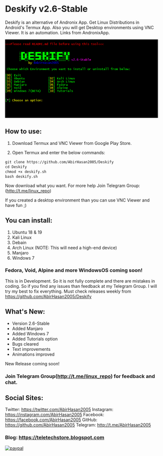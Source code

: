 # Deskify v2.6-Stable
Deskify is an alternative of Andronix App. Get Linux Distributions in Android's Termux App. Also you will get Desktop environments using VNC Viewer. It is an automation. Links from AndronixApp.

![Screenshot](https://github.com/AbirHasan2005/Deskify/blob/master/capture.png)

## How to use:
1. Download Termux and VNC Viewer from Google Play Store.

2. Open Termux and enter the below commands:
```
git clone https://github.com/AbirHasan2005/Deskify
cd Deskify
chmod +x deskify.sh
bash deskify.sh
```
Now download what you want. For more help Join Telegram Group: (http://t.me/linux_repo)

If you created a desktop environment than you can use VNC Viewer and have fun ;)

## You can install:
1. Ubuntu 18 & 19 
2. Kali Linux 
3. Debain 
4. Arch Linux (NOTE: This will need a high-end device) 
5. Manjaro
6. Windows 7
### Fedora, Void, Alpine and more WindowsOS coming soon!

This is in Development. So it is not fully complete and there are mistakes in coding. So if you find any issues than feedback at my Telegram Group. I will try my best to fix everything. Must check releases weekly from https://github.com/AbirHasan2005/Deskify

## What's New:
- Version 2.6-Stable
- Added Manjaro
- Added Windows 7
- Added Tutorials option
- Bugs cleared 
- Text improvements
- Animations improved

New Release coming soon!

### Join Telegram Group(http://t.me/linux_repo) for feedback and chat.

## Social Sites:
Twitter: https://twitter.com/AbirHasan2005
Instagram: https://instagram.com/AbirHasan2005
Facebook: https://facebook.com/AbirHasan2005
GitHub: https://github.com/AbirHasan2005
Telegram: http://t.me/AbirHasan2005

### Blog: https://teletechstore.blogspot.com

[![paypal](https://www.paypalobjects.com/en_US/i/btn/btn_donateCC_LG.gif)](https://paypal.me/AbirHasan2005)
